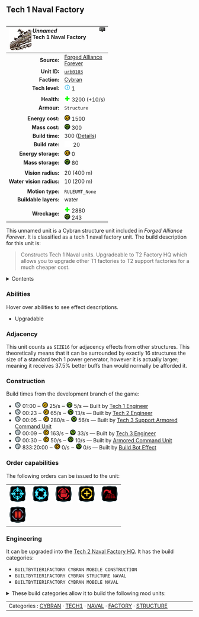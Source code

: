 Tech 1 Naval Factory
----
<table align="right">
    <thead>
        <tr>
            <th align="left" colspan="2">
                <img align="left" src="icons/units/URB0103_icon.png" title="The unit icon" /><img align="right" src="icons/strategicicons/icon_factory1_naval_rest.png" title="icon_factory1_naval" /><i>Unnamed</i><br />Tech 1 Naval Factory
            </th>
        </tr>
    </thead>
    <tbody>
        <tr>
            <td align="right"><strong>Source:</strong></td>
            <td><a href="Forged Alliance Forever">Forged Alliance<br />Forever</a></td>
        </tr>
        <tr>
            <td align="right"><strong>Unit ID:</strong></td>
            <td><a href="https://github.com/FAForever/fa/D:/faf-development/fa/units/URB0103/URB0103_unit.bp"><code>urb0103</code></a></td>
        </tr>
        <tr>
            <td align="right"><strong>Faction:</strong></td>
            <td><a href="categories.CYBRAN">Cybran</a></td>
        </tr>
        <tr>
            <td align="right"><strong>Tech level:</strong></td>
            <td><img src="icons/T1.png" title="Tech 1" /> 1</td>
        </tr>
        <tr><td align="center" colspan="2"></td></tr>
        <tr>
            <td align="right"><strong>Health:</strong></td>
            <td><img src="icons/health.png" title="Health" /> 3200 (+10/s)</td>
        </tr>
        <tr>
            <td align="right"><strong>Armour:</strong></td>
            <td><code>Structure</code></td>
        </tr>
        <tr><td align="center" colspan="2"></td></tr>
        <tr>
            <td align="right"><strong>Energy cost:</strong></td>
            <td><img src="icons/energy.png" title="Energy" /> 1500</td>
        </tr>
        <tr>
            <td align="right"><strong>Mass cost:</strong></td>
            <td><img src="icons/mass.png" title="Mass" /> 300</td>
        </tr>
        <tr>
            <td align="right"><strong>Build time:</strong></td>
            <td>300 (<a href="#construction">Details</a>)</td>
        </tr>
        <tr>
            <td align="right"><strong>Build rate:</strong></td>
            <td><img src="icons/build.png" title="Build" /> 20</td>
        </tr>
        <tr>
            <td align="right"><strong>Energy storage:</strong></td>
            <td><img src="icons/energy.png" title="Energy" /> 0</td>
        </tr>
        <tr>
            <td align="right"><strong>Mass storage:</strong></td>
            <td><img src="icons/mass.png" title="Mass" /> 80</td>
        </tr>
        <tr><td align="center" colspan="2"></td></tr>
        <tr>
            <td align="right"><strong>Vision radius:</strong></td>
            <td> <span title="0.40 km, 0.25 mi">20 (400 m)</span></td>
        </tr>
        <tr>
            <td align="right"><strong>Water vision radius:</strong></td>
            <td> <span title="0.20 km, 0.12 mi">10 (200 m)</span></td>
        </tr>
        <tr><td align="center" colspan="2"></td></tr>
        <tr>
            <td align="right"><strong>Motion type:</strong></td>
            <td><code>RULEUMT_None</code></td>
        </tr>
        <tr>
            <td align="right"><strong>Buildable layers:</strong></td>
            <td>water</td>
        </tr>
        <tr><td align="center" colspan="2"></td></tr>
        <tr>
            <td align="right"><strong>Wreckage:</strong></td>
            <td><img src="icons/health.png" title="Health" /> 2880<br /><img src="icons/mass.png" title="Mass" /> 243</td>
        </tr>
    </tbody>
</table>

This unnamed unit is a Cybran structure unit included in *Forged Alliance Forever*.
It is classified as a tech 1 naval factory unit.
The build description for this unit is:

<blockquote>Constructs Tech 1 Naval units. Upgradeable to T2 Factory HQ which allows you to upgrade other T1 factories to T2 support factories for a much cheaper cost.</blockquote>

<details>
<summary>Contents</summary>

1. – <a href="#abilities">Abilities</a>
2. – <a href="#adjacency">Adjacency</a>
3. – <a href="#construction">Construction</a>
4. – <a href="#order-capabilities">Order capabilities</a>
5. – <a href="#engineering">Engineering</a>
</details>

### Abilities
Hover over abilities to see effect descriptions.

* <span title="Can build a unit to replace itself">Upgradable</span>

### Adjacency
This unit counts as `SIZE16` for adjacency effects from other structures. This theoretically means that it can be surrounded by exactly 16 structures the size of a standard tech 1 power generator, however it is actually larger; meaning it receives 37.5% better buffs than would normally be afforded it. 

### Construction
Build times from the development branch of the game:
* <img src="icons/time.png" title="Time" /> 01:00 ‒ <img src="icons/energy.png" title="Energy" /> 25/s ‒ <img src="icons/mass.png" title="Mass" /> 5/s — Built by <a href="URL0105">Tech 1 Engineer</a>
* <img src="icons/time.png" title="Time" /> 00:23 ‒ <img src="icons/energy.png" title="Energy" /> 65/s ‒ <img src="icons/mass.png" title="Mass" /> 13/s — Built by <a href="URL0208">Tech 2 Engineer</a>
* <img src="icons/time.png" title="Time" /> 00:05 ‒ <img src="icons/energy.png" title="Energy" /> 280/s ‒ <img src="icons/mass.png" title="Mass" /> 56/s — Built by <a href="URL0301">Tech 3 Support Armored Command Unit</a>
* <img src="icons/time.png" title="Time" /> 00:09 ‒ <img src="icons/energy.png" title="Energy" /> 163/s ‒ <img src="icons/mass.png" title="Mass" /> 33/s — Built by <a href="URL0309">Tech 3 Engineer</a>
* <img src="icons/time.png" title="Time" /> 00:30 ‒ <img src="icons/energy.png" title="Energy" /> 50/s ‒ <img src="icons/mass.png" title="Mass" /> 10/s — Built by <a href="URL0001">Armored Command Unit</a>
* <img src="icons/time.png" title="Time" /> 833:20:00 ‒ <img src="icons/energy.png" title="Energy" /> 0/s ‒ <img src="icons/mass.png" title="Mass" /> 0/s — Built by <a href="URA0001">Build Bot Effect</a>

### Order capabilities
The following orders can be issued to the unit:
<table>
<td><img float="left" src="icons/orders/move.png" title="Move" /></td>
<td><img float="left" src="icons/orders/patrol.png" title="Patrol" /></td>
<td><img float="left" src="icons/orders/stop.png" title="Stop" /></td>
<td><img float="left" src="icons/orders/guard.png" title="Assist" /></td>
<td><img float="left" src="icons/orders/stand-ground.png" title="Fire State" /></td>
<tr>
<td><img float="left" src="icons/orders/pause.png" title="Pause Construction
Pause/unpause current construction order" /></td>
</table>

### Engineering
It can be upgraded into the <a href="URB0203">Tech 2 Naval Factory HQ</a>.
It has the build categories:
* <code>BUILTBYTIER1FACTORY CYBRAN MOBILE CONSTRUCTION</code>
* <code>BUILTBYTIER1FACTORY CYBRAN STRUCTURE NAVAL</code>
* <code>BUILTBYTIER1FACTORY CYBRAN MOBILE NAVAL</code>


<details>
<summary>These build categories allow it to build the following mod units:

</summary>

<table>
    <tr>
        <td><img src="icons/T1.png" title="T1" /></td>
        <td><a href="URL0105"><img src="icons/units/URL0105_icon.png" title="Tech 1 Engineer" width="64px" /></a></td>
        <td><a href="URS0203"><img src="icons/units/URS0203_icon.png" title="Tech 1 Attack Submarine" width="64px" /></a></td>
        <td><a href="URS0103"><img src="icons/units/URS0103_icon.png" title="Tech 1 Frigate" width="64px" /></a></td>
    </tr>
    <tr>
        <td><img src="icons/T2.png" title="T2" /></td>
        <td><a href="ZRB9503"><img src="icons/units/ZRB9503_icon.png" title="Tech 2 Naval Factory" width="64px" /></a></td>
    </tr>
</table>

</details>


<table align="center">
<td width="1215px">Categories : 
<a href="categories.CYBRAN">CYBRAN</a> · 
<a href="_categories.TECH1">TECH1</a> · 
<a href="_categories.NAVAL">NAVAL</a> · 
<a href="_categories.FACTORY">FACTORY</a> · 
<a href="_categories.STRUCTURE">STRUCTURE</a></td>
</table>
